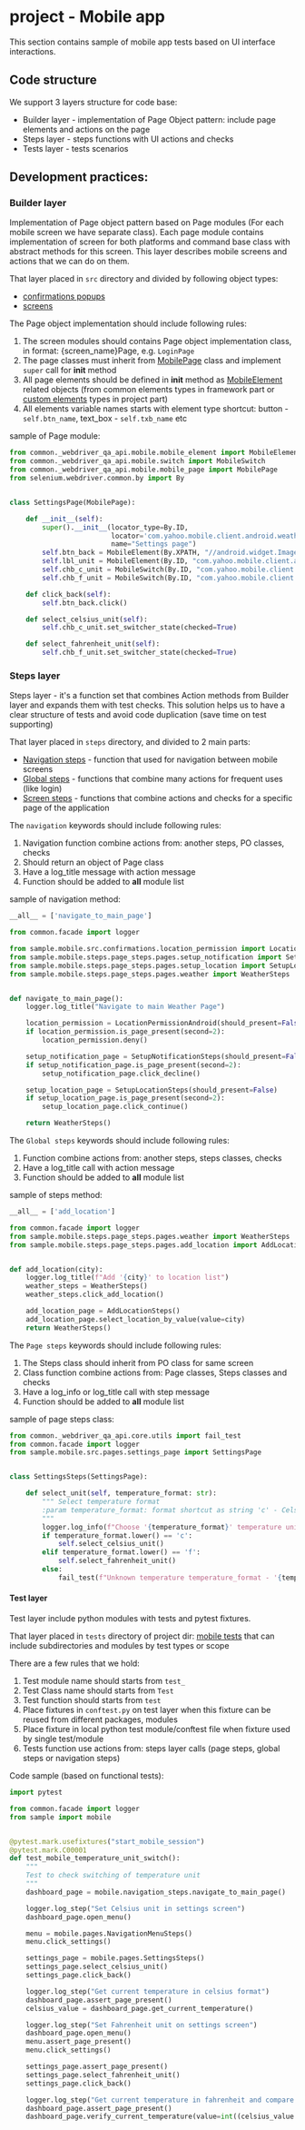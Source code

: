 # project - Mobile app

This section contains sample of mobile app tests based on UI interface interactions.

## Code structure

We support 3 layers structure for code base:

* Builder layer - implementation of Page Object pattern: include page elements and actions on the page
* Steps layer - steps functions with UI actions and checks
* Tests layer - tests scenarios 


## Development practices:

### Builder layer
 Implementation of Page object pattern based on Page modules (For each mobile screen we have separate class).
 Each page module contains implementation of screen for both platforms and command base class with abstract methods for this screen.
 This layer describes mobile screens and actions that we can do on them.
 
 That layer placed in `src` directory and divided by following object types: 
 
 * [confirmations popups](src/confirmations)
 * [screens](src/pages)
 
 
The Page object implementation should include following rules:

1. The screen modules should contains Page object implementation class, in format: {screen_name}Page, e.g. `LoginPage`
1. The page classes must inherit from [MobilePage](../../common/_webdriver_qa_api/mobile/mobile_page.py) class and implement `super` call for __init__ method
1. All page elements should be defined in __init__ method as [MobileElement](../../common/_webdriver_qa_api/mobile/mobile_element.py) related objects (from common elements types in framework part or [custom elements](src/custom_elements) types in project part)
1. All elements variable names starts with element type shortcut: button - `self.btn_name`, text_box - `self.txb_name` etc


sample of Page module:
```python
from common._webdriver_qa_api.mobile.mobile_element import MobileElement
from common._webdriver_qa_api.mobile.switch import MobileSwitch
from common._webdriver_qa_api.mobile.mobile_page import MobilePage
from selenium.webdriver.common.by import By


class SettingsPage(MobilePage):

    def __init__(self):
        super().__init__(locator_type=By.ID,
                         locator='com.yahoo.mobile.client.android.weather:id/settings_scroll',
                         name="Settings page")
        self.btn_back = MobileElement(By.XPATH, "//android.widget.ImageButton[@content-desc='Navigate up']")
        self.lbl_unit = MobileElement(By.ID, "com.yahoo.mobile.client.android.weather:id/units_text")
        self.chb_c_unit = MobileSwitch(By.ID, "com.yahoo.mobile.client.android.weather:id/settings_c_toggle")
        self.chb_f_unit = MobileSwitch(By.ID, "com.yahoo.mobile.client.android.weather:id/settings_f_toggle")

    def click_back(self):
        self.btn_back.click()

    def select_celsius_unit(self):
        self.chb_c_unit.set_switcher_state(checked=True)

    def select_fahrenheit_unit(self):
        self.chb_f_unit.set_switcher_state(checked=True)
```

### Steps layer
Steps layer - it's a function set that combines Action methods from Builder layer and expands them with test checks.
This solution helps us to have a clear structure of tests and avoid code duplication (save time on test supporting)

That layer placed in `steps` directory, and divided to 2 main parts:

* [Navigation steps](steps/navigation_steps/navigation_steps.py) - function that used for navigation between mobile screens
* [Global steps](steps/global_steps/global_steps.py) - functions that combine many actions for frequent uses (like login)
* [Screen steps](steps/page_steps/pages) - functions that combine actions and checks for a specific page of the application


The `navigation` keywords should include following rules:

1. Navigation function combine actions from: another steps, PO classes, checks
1. Should return an object of Page class
1. Have a log_title message with action message
1. Function should be added to __all__ module list 

sample of navigation method:
```python
__all__ = ['navigate_to_main_page']

from common.facade import logger

from sample.mobile.src.confirmations.location_permission import LocationPermissionAndroid
from sample.mobile.steps.page_steps.pages.setup_notification import SetupNotificationSteps
from sample.mobile.steps.page_steps.pages.setup_location import SetupLocationSteps
from sample.mobile.steps.page_steps.pages.weather import WeatherSteps


def navigate_to_main_page():
    logger.log_title("Navigate to main Weather Page")

    location_permission = LocationPermissionAndroid(should_present=False)
    if location_permission.is_page_present(second=2):
        location_permission.deny()

    setup_notification_page = SetupNotificationSteps(should_present=False)
    if setup_notification_page.is_page_present(second=2):
        setup_notification_page.click_decline()

    setup_location_page = SetupLocationSteps(should_present=False)
    if setup_location_page.is_page_present(second=2):
        setup_location_page.click_continue()

    return WeatherSteps()
```


The `Global steps` keywords should include following rules:

1. Function combine actions from: another steps, steps classes, checks
1. Have a log_title call with action message
1. Function should be added to __all__ module list

sample of steps method:
```python
__all__ = ['add_location']

from common.facade import logger
from sample.mobile.steps.page_steps.pages.weather import WeatherSteps
from sample.mobile.steps.page_steps.pages.add_location import AddLocationSteps


def add_location(city):
    logger.log_title(f"Add '{city}' to location list")
    weather_steps = WeatherSteps()
    weather_steps.click_add_location()

    add_location_page = AddLocationSteps()
    add_location_page.select_location_by_value(value=city)
    return WeatherSteps()
```


The `Page steps` keywords should include following rules:

1. The Steps class should inherit from PO class for same screen
1. Class function combine actions from: Page classes, Steps classes and checks
1. Have a log_info or log_title call with step message
1. Function should be added to __all__ module list


sample of page steps class:
```python
from common._webdriver_qa_api.core.utils import fail_test
from common.facade import logger
from sample.mobile.src.pages.settings_page import SettingsPage


class SettingsSteps(SettingsPage):

    def select_unit(self, temperature_format: str):
        """ Select temperature format
        :param temperature_format: format shortcut as string 'c' - Celsius, 'f' - fahrenheit
        """
        logger.log_info(f"Choose '{temperature_format}' temperature unit")
        if temperature_format.lower() == 'c':
            self.select_celsius_unit()
        elif temperature_format.lower() == 'f':
            self.select_fahrenheit_unit()
        else:
            fail_test(f"Unknown temperature temperature_format - '{temperature_format}'")
```

#### Test layer
Test layer include python modules with tests and pytest fixtures.

That layer placed in `tests` directory of project dir: [mobile tests](../tests/mobile_tests) 
that can include subdirectories and modules by test types or scope

There are a few rules that we hold:

1. Test module name should starts from `test_`
1. Test Class name should starts from `Test`
1. Test function should starts from `test`
1. Place fixtures in `conftest.py` on test layer when this fixture can be reused from different packages, modules
1. Place fixture in local python test module/conftest file when fixture used by single test/module
1. Tests function use actions from: steps layer calls (page steps, global steps or navigation steps)
 
Code sample (based on functional tests):
```python
import pytest

from common.facade import logger
from sample import mobile


@pytest.mark.usefixtures("start_mobile_session")
@pytest.mark.C00001
def test_mobile_temperature_unit_switch():
    """
    Test to check switching of temperature unit
    """
    dashboard_page = mobile.navigation_steps.navigate_to_main_page()

    logger.log_step("Set Celsius unit in settings screen")
    dashboard_page.open_menu()

    menu = mobile.pages.NavigationMenuSteps()
    menu.click_settings()

    settings_page = mobile.pages.SettingsSteps()
    settings_page.select_celsius_unit()
    settings_page.click_back()

    logger.log_step("Get current temperature in celsius format")
    dashboard_page.assert_page_present()
    celsius_value = dashboard_page.get_current_temperature()

    logger.log_step("Set Fahrenheit unit on settings screen")
    dashboard_page.open_menu()
    menu.assert_page_present()
    menu.click_settings()

    settings_page.assert_page_present()
    settings_page.select_fahrenheit_unit()
    settings_page.click_back()

    logger.log_step("Get current temperature in fahrenheit and compare with celsius value")
    dashboard_page.assert_page_present()
    dashboard_page.verify_current_temperature(value=int((celsius_value * 9 / 5) + 32))
```
